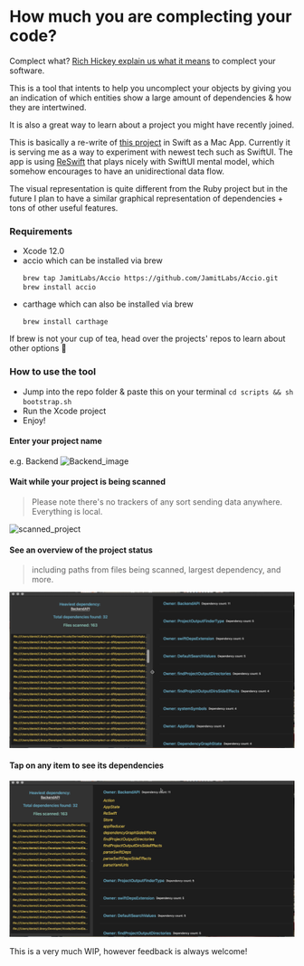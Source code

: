 # How much you are complecting your code? 

Complect what? [Rich Hickey explain us what it means](https://www.youtube.com/watch?v=oytL881p-nQ&t=1320s) to complect your software. 

This is a tool that intents to help you uncomplect your objects
by giving you an indication of which entities show a large amount of dependencies & how they are intertwined. 

It is also a great way to learn about a project you might have recently joined. 

This is basically a re-write of [this project](https://github.com/PaulTaykalo/objc-dependency-visualizer) in Swift 
as a Mac App. 
Currently it is serving me as a way to experiment with newest tech such as SwiftUI.
The app is using [ReSwift](https://github.com/ReSwift/ReSwift) that plays nicely with SwiftUI mental model, which 
somehow encourages to have an unidirectional data flow.  

The visual representation is quite different from the Ruby project but in the future I plan to have a similar graphical 
representation of dependencies + tons of other useful features. 

### Requirements

- Xcode 12.0
- accio which can be installed via brew
    ````
    brew tap JamitLabs/Accio https://github.com/JamitLabs/Accio.git
    brew install accio
- carthage which can also be installed via brew
    ```
    brew install carthage

If brew is not your cup of tea, head over the projects' repos to learn about other options 👀

### How to use the tool 

- Jump into the repo folder & paste this on your terminal `cd scripts && sh bootstrap.sh`
- Run the Xcode project
- Enjoy!



#### Enter your project name 
e.g. Backend 
![Backend_image](https://github.com/Thurman1776-/Uncomplect-us/blob/master/Screenshots/Screenshot-1.png)

#### Wait while your project is being scanned 
> Please note there's no trackers of any sort sending data anywhere. Everything is local.

![scanned_project](https://github.com/Thurman1776-/Uncomplect-us/blob/master/Screenshots/Screenshot-2.png) 

#### See an overview of the project status 

> including paths from files being scanned, largest dependency, and more. 

![project_status](https://github.com/Thurman1776-/Uncomplect-us/blob/master/Screenshots/Screenshot-3.png)

#### Tap on any item to see its dependencies 
![dependencies](https://github.com/Thurman1776-/Uncomplect-us/blob/master/Screenshots/Screenshot-4.png)



This is a very much WIP, however feedback is always welcome! 
